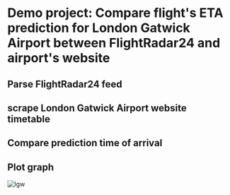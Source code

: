 # Demo project: Compare flight's ETA prediction for London Gatwick Airport between FlightRadar24 and airport's website
## Parse FlightRadar24 feed
## scrape London Gatwick Airport website timetable
## Compare prediction time of arrival
## Plot graph

![lgw](https://user-images.githubusercontent.com/64733669/114189127-21491780-994a-11eb-86da-a1b30da6437a.png)
